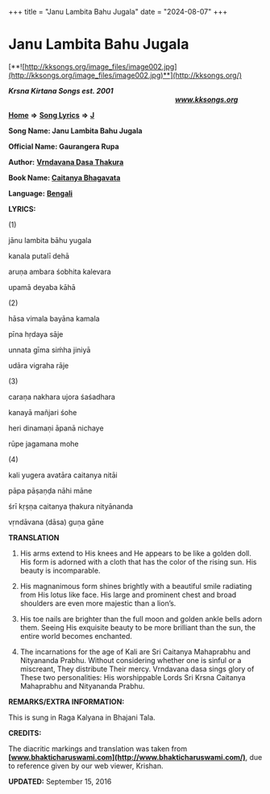 +++
title = "Janu Lambita Bahu Jugala"
date = "2024-08-07"
+++

# Janu Lambita Bahu Jugala
[**![http://kksongs.org/image_files/image002.jpg](http://kksongs.org/image_files/image002.jpg)**](http://kksongs.org/)

**_Krsna Kirtana Songs est. 2001_**                                                                                                                                                **_www.kksongs.org_**

**[Home](http://kksongs.org/)** **⇒** **[Song Lyrics](http://kksongs.org/lyrics.html)** **⇒** **[J](http://kksongs.org/songs/song_j.html)**

**Song Name: Janu Lambita Bahu Jugala**

**Official Name: Gaurangera Rupa**

**Author:** [**Vrndavana Dasa Thakura**](http://kksongs.org/authors/list/vrndavana.html)

**Book Name: [Caitanya Bhagavata](http://kksongs.org/authors/literature/cb.html)**

**Language:** [**Bengali**](http://kksongs.org/language/list/bengali.html)

**LYRICS:**

(1)

jānu lambita bāhu yugala

kanala putalī dehā

aruṇa ambara śobhita kalevara

upamā deyaba kāhā

(2)

hāsa vimala bayāna kamala

pīna hṛdaya sāje

unnata gīma siḿha jiniyā

udāra vigraha rāje

(3)

caraṇa nakhara ujora śaśadhara

kanayā mañjari śohe

heri dinamaṇi āpanā nichaye

rūpe jagamana mohe

(4)

kali yugera avatāra caitanya nitāi

pāpa pāṣaṇḍa nāhi māne

śrī kṛṣṇa caitanya ṭhakura nityānanda

vṛndāvana (dāsa) guṇa gāne

**TRANSLATION**

1) His arms extend to His knees and He appears to be like a golden doll. His form is adorned with a cloth that has the color of the rising sun. His beauty is incomparable.

2) His magnanimous form shines brightly with a beautiful smile radiating from His lotus like face. His large and prominent chest and broad shoulders are even more majestic than a lion’s.

3) His toe nails are brighter than the full moon and golden ankle bells adorn them. Seeing His exquisite beauty to be more brilliant than the sun, the entire world becomes enchanted.

4) The incarnations for the age of Kali are Sri Caitanya Mahaprabhu and Nityananda Prabhu. Without considering whether one is sinful or a miscreant, They distribute Their mercy. Vrndavana dasa sings glory of These two personalities: His worshippable Lords Sri Krsna Caitanya Mahaprabhu and Nityananda Prabhu.

**REMARKS/EXTRA INFORMATION:**

This is sung in Raga Kalyana in Bhajani Tala.

**CREDITS:**

The diacritic markings and translation was taken from **[www.bhakticharuswami.com](http://www.bhakticharuswami.com/)**, due to reference given by our web viewer, Krishan.

**UPDATED:** September 15, 2016